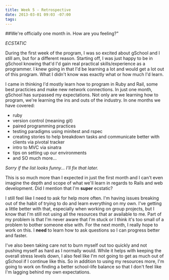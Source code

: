 ```yaml
---
title: Week 5 - Retrospective
date: 2013-03-01 09:03 -07:00
tags:
---
```


##We're officially one month in. How are you feeling?"

_ECSTATIC_

During the first week of the program, I was so excited about gSchool and
I still am, but for a different reason. Starting off, I was just happy to be in
gSchool knowing that'd I'd gain real practical skills/experience as a programmer. I knew going
in that I'd be learning a lot and would get a lot out of this program. What
I didn't know was exactly what or how much I'd learn.

I came in thinking I'd mostly learn how to program in Ruby and Rail, some best
practicies and make new network connections. In just one month, gSchool has
surpassed my expectations. Not only are we learning how to program, we're
learning the ins and outs of the industry. In one months we have covered:


  - ruby
  - version control (meaning git)
  - paired programming practices
  - testing paradigms using minitest and rspec
  - creating stories to help breakdown tasks and communicate better with clients via pivotal tracker
  - intro to MVC via sinatra
  - tips on setting up our environments
  - and SO much more...

*Sorry if the list looks funny... I'll fix that later.*

This is so much more than I expected in just the first month and I can't even
imagine the depth and scope of what we'll learn in regards to Rails and web
development. Did I mention that I'm **super** ecstatic?

I still feel like I need to ask for help more often. I'm having issues breaking
out of the habit of trying to do and learn everything on my own. I've getting
a little better with that, especially when working on group projects, but I know
that I'm still not using all the resources that ar available to me. Part of my
problem is that I'm never aware that I'm stuck or I think it's too small of
a problem to bother someone else with. For the next month, I really hope to work
on this. I **need** to learn how to ask questions so I can progress better and
faster.

I've also been taking care not to burn myself out too quickly and not pushing
myself as hard as I normally would. While it helps with keeping the overall
stress levels down, I also feel like I'm not going to get as much out of gSchool
if I continue like this. So in addition to using my resources more, I'm going to
work on finding a better school-life balance so that I don't feel like I'm
lagging behind my own expectations.

